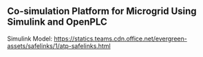 ## Co-simulation Platform for Microgrid Using Simulink and OpenPLC

Simulink Model: https://statics.teams.cdn.office.net/evergreen-assets/safelinks/1/atp-safelinks.html

